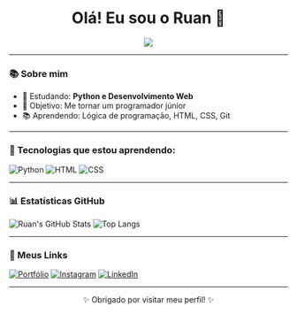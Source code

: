 <h1 align="center">Olá! Eu sou o Ruan 👋</h1>

<p align="center">
  <img src="https://readme-typing-svg.herokuapp.com?font=Fira+Code&size=20&pause=1000&color=00FF00&center=true&vCenter=true&width=435&lines=Estudante+de+programação;Apaixonado+por+tecnologia" />
</p>

---

### 📚 Sobre mim

- 🔭 Estudando: **Python e Desenvolvimento Web**
- 🎯 Objetivo: Me tornar um programador júnior
- 📚 Aprendendo: Lógica de programação, HTML, CSS, Git

---

### 🚀 Tecnologias que estou aprendendo:
![Python](https://img.shields.io/badge/Python-3776AB?style=for-the-badge&logo=python&logoColor=white)
![HTML](https://img.shields.io/badge/HTML-E34F26?style=for-the-badge&logo=html5&logoColor=white)
![CSS](https://img.shields.io/badge/CSS-1572B6?style=for-the-badge&logo=css3&logoColor=white)

---

### 📊 Estatísticas GitHub

![Ruan's GitHub Stats](https://github-readme-stats.vercel.app/api?username=ruanfelipe&show_icons=true&theme=tokyonight)
![Top Langs](https://github-readme-stats.vercel.app/api/top-langs/?username=ruanfelipe&layout=compact&theme=tokyonight)

---

### 🔗 Meus Links

[![Portfólio](https://img.shields.io/badge/Portfólio-000?style=for-the-badge&logo=vercel&logoColor=white)](https://seu-portfolio.vercel.app)
[![Instagram](https://img.shields.io/badge/@seuinsta-E4405F?style=for-the-badge&logo=instagram&logoColor=white)](https://instagram.com/seuinsta)
[![LinkedIn](https://img.shields.io/badge/LinkedIn-0A66C2?style=for-the-badge&logo=linkedin&logoColor=white)](https://linkedin.com/in/seulinkedin)

---

<p align="center">✨ Obrigado por visitar meu perfil! ✨</p>
